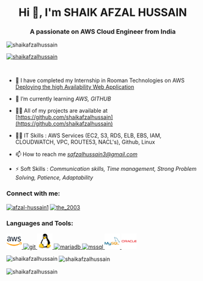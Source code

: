 <h1 align="center">Hi 👋, I'm SHAIK AFZAL HUSSAIN</h1>
<h3 align="center">A passionate on AWS Cloud Engineer from India</h3>

<p align="left"> <img src="https://komarev.com/ghpvc/?username=shaikafzalhussain&label=Profile%20views&color=0e75b6&style=flat" alt="shaikafzalhussain" /> </p>

<p align="left"> <a href="https://github.com/ryo-ma/github-profile-trophy"><img src="https://github-profile-trophy.vercel.app/?username=shaikafzalhussain" alt="shaikafzalhussain" /></a> </p>

<p align="left"> <a href="https://twitter.com/" target="blank"><img src="https://img.shields.io/twitter/follow/?logo=twitter&style=for-the-badge" alt="" /></a> </p>

- 🔭 I have completed my Internship in Rooman Technologies on AWS [Deploying the high Availability Web Application](https://github.com/shaikafzalhussain/DEPLOYING-THE-HIGH-AVAILABILITY-WEB-APPLICATION)

- 🌱 I’m currently learning *AWS, GITHUB*

- 👨‍💻 All of my projects are available at [https://github.com/shaikafzalhussain](https://github.com/shaikafzalhussain)

- 🤵🏻 IT Skills : AWS Services (EC2, S3, RDS, ELB, EBS, IAM, CLOUDWATCH, VPC, ROUTE53, NACL's), Github, Linux

- 📫 How to reach me *safzalhussain3@gmail.com*

- ⚡ Soft Skills : *Communication skills, Time management, Strong Problem Solving, Patience, Adaptability*

<h3 align="left">Connect with me:</h3>
<p align="left">
<a href="https://linkedin.com/in/afzal-hussain1" target="blank"><img align="center" src="https://raw.githubusercontent.com/rahuldkjain/github-profile-readme-generator/master/src/images/icons/Social/linked-in-alt.svg" alt="afzal-hussain1" height="30" width="40" /></a>
<a href="https://instagram.com/the_2003" target="blank"><img align="center" src="https://raw.githubusercontent.com/rahuldkjain/github-profile-readme-generator/master/src/images/icons/Social/instagram.svg" alt="the_2003" height="30" width="40" /></a>
</p>

<h3 align="left">Languages and Tools:</h3>
<p align="left"> <a href="https://aws.amazon.com" target="_blank" rel="noreferrer"> <img src="https://raw.githubusercontent.com/devicons/devicon/master/icons/amazonwebservices/amazonwebservices-original-wordmark.svg" alt="aws" width="40" height="40"/> </a> <a href="https://git-scm.com/" target="_blank" rel="noreferrer"> <img src="https://www.vectorlogo.zone/logos/git-scm/git-scm-icon.svg" alt="git" width="40" height="40"/> </a> <a href="https://www.linux.org/" target="_blank" rel="noreferrer"> <img src="https://raw.githubusercontent.com/devicons/devicon/master/icons/linux/linux-original.svg" alt="linux" width="40" height="40"/> </a> <a href="https://mariadb.org/" target="_blank" rel="noreferrer"> <img src="https://www.vectorlogo.zone/logos/mariadb/mariadb-icon.svg" alt="mariadb" width="40" height="40"/> </a> <a href="https://www.microsoft.com/en-us/sql-server" target="_blank" rel="noreferrer"> <img src="https://www.svgrepo.com/show/303229/microsoft-sql-server-logo.svg" alt="mssql" width="40" height="40"/> </a> <a href="https://www.mysql.com/" target="_blank" rel="noreferrer"> <img src="https://raw.githubusercontent.com/devicons/devicon/master/icons/mysql/mysql-original-wordmark.svg" alt="mysql" width="40" height="40"/> </a> <a href="https://www.oracle.com/" target="_blank" rel="noreferrer"> <img src="https://raw.githubusercontent.com/devicons/devicon/master/icons/oracle/oracle-original.svg" alt="oracle" width="40" height="40"/> </a> </p>

<p><img align="left" src="https://github-readme-stats.vercel.app/api/top-langs?username=shaikafzalhussain&show_icons=true&locale=en&layout=compact" alt="shaikafzalhussain" /></p>

<p>&nbsp;<img align="center" src="https://github-readme-stats.vercel.app/api?username=shaikafzalhussain&show_icons=true&locale=en" alt="shaikafzalhussain" /></p>

<p><img align="center" src="https://github-readme-streak-stats.herokuapp.com/?user=shaikafzalhussain&" alt="shaikafzalhussain" /></p>
